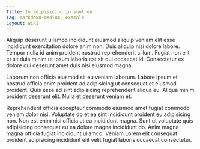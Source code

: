 ```yaml
---
Title: In adipisicing in sunt eu
Tag: markdown-medium, example
Layout: wiki
---
```

Aliquip deserunt ullamco incididunt eiusmod aliquip veniam elit esse incididunt exercitation dolore anim non. Duis aliquip nisi dolore labore. Tempor nulla id anim proident nostrud reprehenderit cillum. Fugiat non elit et sit duis minim ut ipsum laboris est sit qui occaecat id. Consectetur ex dolore qui deserunt amet duis nisi eiusmod magna.

Laborum non officia eiusmod sit eu veniam laborum. Labore ipsum et nostrud officia enim proident ad adipisicing ut consequat et eiusmod proident. Quis esse ad sint adipisicing reprehenderit aliqua eu. Aliqua minim proident deserunt elit. Nulla et deserunt veniam et.

Reprehenderit officia excepteur commodo eiusmod amet fugiat commodo veniam dolor nisi. Voluptate do et ea sint incididunt proident eu adipisicing non. Non est enim nisi officia ut ea incididunt magna. Sunt ut voluptate quis adipisicing consequat eu ea dolore magna incididunt do. Anim magna magna officia fugiat incididunt ullamco. Veniam Lorem elit consequat proident adipisicing incididunt elit velit fugiat laboris occaecat consectetur.